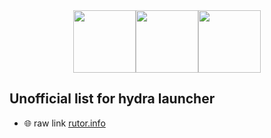 <div style="display: flex; justify-content: center;">
  <img src="https://hydralauncher.net/wp-content/uploads/2024/05/cropped-icon-270x270.png" width="100" height="100" />
  <img src="https://hydralauncher.net/wp-content/uploads/2024/05/cropped-icon-270x270.png" width="100" height="100" />
  <img src="https://hydralauncher.net/wp-content/uploads/2024/05/cropped-icon-270x270.png" width="100" height="100" />
</div>


## Unofficial list for hydra launcher
+ 🌐 raw link [rutor.info](https://github.com/Ctrelo4ek/rutor-hydra-links/raw/master/rutor.json)
